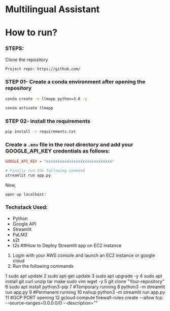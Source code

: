 # Multilingual Assistant 


# How to run?
### STEPS:

Clone the repository

```bash
Project repo: https://github.com/
```
### STEP 01- Create a conda environment after opening the repository

```bash
conda create -n llmapp python=3.8 -y
```

```bash
conda activate llmapp
```


### STEP 02- install the requirements
```bash
pip install -r requirements.txt
```

### Create a `.env` file in the root directory and add your GOOGLE_API_KEY credentials as follows:

```ini
GOOGLE_API_KEY = "xxxxxxxxxxxxxxxxxxxxxxxxxxxxx"
```


```bash
# Finally run the following command
streamlit run app.py
```

Now,
```bash
open up localhost:
```


### Techstack Used:

- Python
- Google API
- Streamlit
- PaLM2
- s2t
- t2s
##How to Deploy Streamlit app on EC2 instance

1. Login with your AWS console and launch an EC2 instance or google cloud
2. Run the following commands

1 sudo apt update
2 sudo apt-get update
3 sudo apt upgrade -y
4 sudo apt install git curl unzip tar make sudo vim wget -y
5 git clone "Your-repository"
6 sudo apt install python3-pip
7 #Temporary running
8 python3 -m streamlit run app.py
9 #Permanent running
10 nohup python3 -m streamlit run app.py
11 #GCP PORT opening
12 gcloud compute firewall-rules create <policyname> --allow tcp:<port number> --source-ranges=0.0.0.0/0 --description="<your-description-here>"


